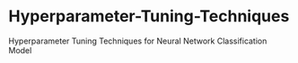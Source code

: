 # Hyperparameter-Tuning-Techniques
Hyperparameter Tuning Techniques for Neural Network Classification Model
